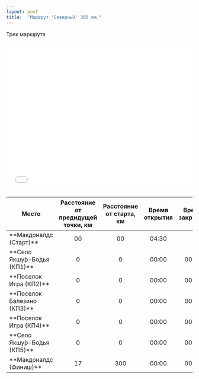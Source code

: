 ```yaml
---
layout: post
title:  "Маршрут 'Северный' 300 км."
---
```


Трек маршрута

<iframe class="gpsies" src="//www.gpsies.com/mapOnly.do?fileId=ybumlywyezprdknl" width="100%" height="400" frameborder="0" scrolling="no" marginheight="0" marginwidth="0"></iframe>

<table>
<thead>
<colgroup>
<col width="35%" />
</colgroup>
<tr class="header">
<th align="center">Место</th>
<th align="center">Расстояние от предидущей точки, км</th>
<th align="center">Расстояние от старта, км</th>  
<th align="center">Время открытия</th>  
<th align="center">Время закрытия</th>  
</tr>
</thead>
<tbody>
<tr>
<td markdown="span">**Макдоналдс (Старт)**</td>
<td markdown="span" align="center">00</td>
<td markdown="span" align="center">00</td>
<td markdown="span" align="center">04:30</td>
<td markdown="span" align="center"> </td>
</tr>
<tr>
<td markdown="span">**Село Якшу́р-Бо́дья (КП1)**</td>
<td markdown="span" align="center">0</td>
<td markdown="span" align="center">0</td>
<td markdown="span" align="center">00:00</td>
<td markdown="span" align="center">00:00</td>
</tr>
<tr>
<td markdown="span">**Поселок Игра (КП2)**</td>
<td markdown="span" align="center">0</td>
<td markdown="span" align="center">0</td>
<td markdown="span" align="center">00:00</td>
<td markdown="span" align="center">00:00</td>
</tr>
<tr>
<td markdown="span">**Поселок Балезино (КП3)**</td>
<td markdown="span" align="center">0</td>
<td markdown="span" align="center">0</td>
<td markdown="span" align="center">00:00</td>
<td markdown="span" align="center">00:00</td>
</tr>
 <tr>
<td markdown="span">**Поселок Игра (КП4)**</td>
<td markdown="span" align="center">0</td>
<td markdown="span" align="center">0</td>
<td markdown="span" align="center">00:00</td>
<td markdown="span" align="center">00:00</td>
</tr>
 <tr>
<td markdown="span">**Село Якшу́р-Бо́дья (КП5)**</td>
<td markdown="span" align="center">0</td>
<td markdown="span" align="center">0</td>
<td markdown="span" align="center">00:00</td>
<td markdown="span" align="center">00:00</td>
</tr>
<tr>
<td markdown="span">**Макдоналдс  (Финиш)**</td>
<td markdown="span" align="center">17</td>
<td markdown="span" align="center">300</td>
<td markdown="span" align="center">00:00</td>
<td markdown="span" align="center">00:30</td>
</tr>
</tbody>
</table>

